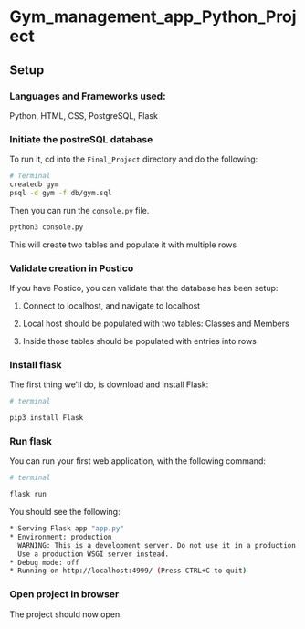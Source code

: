 # Gym_management_app_Python_Project




## Setup

### Languages and Frameworks used:

Python, HTML, CSS, PostgreSQL, Flask

### Initiate the postreSQL database

To run it, cd into the `Final_Project` directory and do the following:

```bash
# Terminal
createdb gym
psql -d gym -f db/gym.sql 
```

Then you can run the `console.py` file.

```bash
python3 console.py
```

This will create two tables and populate it with multiple rows

### Validate creation in Postico

If you have Postico, you can validate that the database has been setup:

1. Connect to localhost, and navigate to localhost

2. Local host should be populated with two tables: Classes and Members

3. Inside those tables should be populated with entries into rows

### Install flask

The first thing we'll do, is download and install Flask:

```bash
# terminal

pip3 install Flask
```

### Run flask

You can run your first web application, with the following command:

```bash
# terminal

flask run
```
You should see the following:

```bash
* Serving Flask app "app.py"
* Environment: production
  WARNING: This is a development server. Do not use it in a production deployment.
  Use a production WSGI server instead.
* Debug mode: off
* Running on http://localhost:4999/ (Press CTRL+C to quit)
```

### Open project in browser

The project should now open. 
